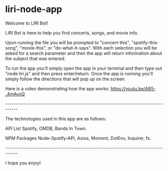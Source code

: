 # liri-node-app

Welcome to LIRI Bot!

LIRI Bot is here to help you find concerts, songs, and movie info.

Upon running the file you will be prompted to "concert-this", "spotify-this-song", "movie-this", or "do-what-it-says". With each selection you will be asked for a search parameter and then the app will return information about the subject that was entered.

To run the app you'll simply open the app in your terminal and then type out "node liri.js" and then press enter/return. Once the app is running you'll simply follow the directions that will pop up on the screen.

Here is a video demonstrating how the app works: https://youtu.be/AB5-_4mAvoQ

_------------------------------------------------------------------------------------_

The technologies used in this app are as follows:

API List
Spotify, OMDB, Bands In Town.

NPM Packages
Node-Spotify-API, Axios, Moment, DotEnv, Inquirer, fs.

_------------------------------------------------------------------------------------_

I hope you enjoy!
